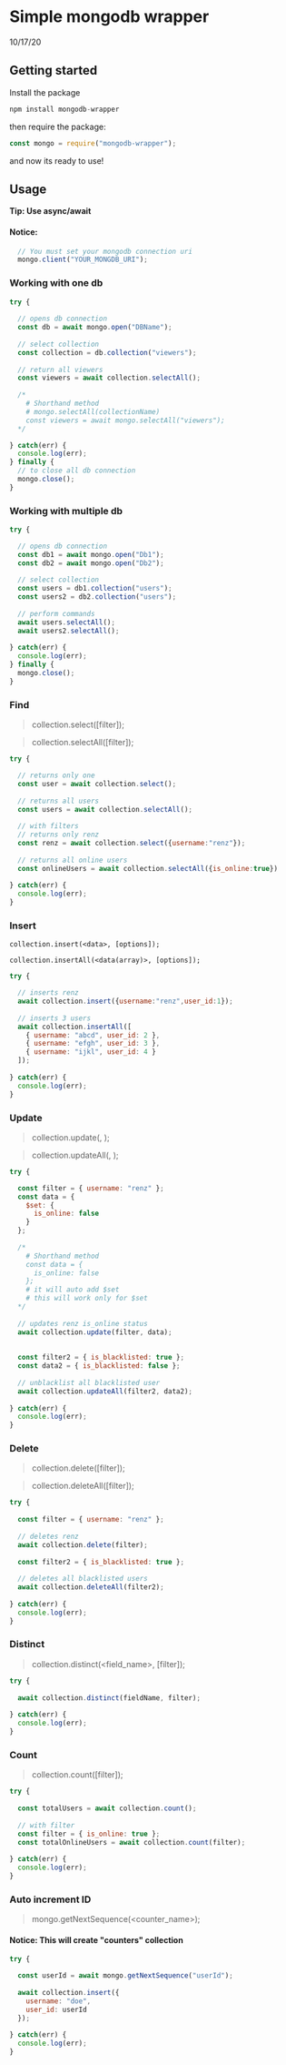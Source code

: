 # Simple mongodb wrapper
10/17/20

## Getting started
Install the package
```js
npm install mongodb-wrapper
```
then require the package:
```js
const mongo = require("mongodb-wrapper");
```
and now its ready to use!

## Usage

**Tip: Use async/await**

#### Notice:
```js
  // You must set your mongodb connection uri
  mongo.client("YOUR_MONGDB_URI");
```

### Working with one db
```js
try {
  
  // opens db connection
  const db = await mongo.open("DBName");
  
  // select collection
  const collection = db.collection("viewers");
  
  // return all viewers
  const viewers = await collection.selectAll();
  
  /*
    # Shorthand method
    # mongo.selectAll(collectionName)
    const viewers = await mongo.selectAll("viewers");
  */

} catch(err) {
  console.log(err);
} finally {
  // to close all db connection
  mongo.close();
}
```

### Working with multiple db
```js
try {

  // opens db connection
  const db1 = await mongo.open("Db1");
  const db2 = await mongo.open("Db2");
  
  // select collection
  const users = db1.collection("users");
  const users2 = db2.collection("users");
  
  // perform commands
  await users.selectAll();
  await users2.selectAll();
  
} catch(err) {
  console.log(err);
} finally {
  mongo.close();
}
```


### Find
> collection.select([filter]);

> collection.selectAll([filter]);

```js
try {

  // returns only one
  const user = await collection.select();
  
  // returns all users
  const users = await collection.selectAll();
  
  // with filters
  // returns only renz
  const renz = await collection.select({username:"renz"});
  
  // returns all online users
  const onlineUsers = await collection.selectAll({is_online:true})
  
} catch(err) {
  console.log(err);
}
```

### Insert
```
collection.insert(<data>, [options]);

collection.insertAll(<data(array)>, [options]);
```

```js
try {

  // inserts renz
  await collection.insert({username:"renz",user_id:1});
  
  // inserts 3 users
  await collection.insertAll([
    { username: "abcd", user_id: 2 },
    { username: "efgh", user_id: 3 },
    { username: "ijkl", user_id: 4 }
  ]);
  
} catch(err) {
  console.log(err);
}
```


### Update
> collection.update(<filter>, <data>);

> collection.updateAll(<filter>, <data>);

```js
try {

  const filter = { username: "renz" };
  const data = { 
    $set: {
      is_online: false
    }
  };
  
  /*
    # Shorthand method
    const data = { 
      is_online: false
    };
    # it will auto add $set
    # this will work only for $set
  */
  
  // updates renz is_online status
  await collection.update(filter, data);
  
  
  const filter2 = { is_blacklisted: true };
  const data2 = { is_blacklisted: false };
  
  // unblacklist all blacklisted user
  await collection.updateAll(filter2, data2);
  
} catch(err) {
  console.log(err);
}
```


### Delete
> collection.delete([filter]);

> collection.deleteAll([filter]);

```js
try {
  
  const filter = { username: "renz" };
  
  // deletes renz
  await collection.delete(filter);
  
  const filter2 = { is_blacklisted: true };
  
  // deletes all blacklisted users
  await collection.deleteAll(filter2);
  
} catch(err) {
  console.log(err);
}
```

### Distinct
> collection.distinct(<field_name>, [filter]);

```js
try {
  
  await collection.distinct(fieldName, filter);
 
} catch(err) {
  console.log(err);
}
```

### Count
> collection.count([filter]);

```js
try {
  
  const totalUsers = await collection.count();
  
  // with filter
  const filter = { is_online: true };
  const totalOnlineUsers = await collection.count(filter);
  
} catch(err) {
  console.log(err);
}
```


### Auto increment ID
> mongo.getNextSequence(<counter_name>);

#### Notice: This will create "counters" collection

```js
try {

  const userId = await mongo.getNextSequence("userId");
  
  await collection.insert({
    username: "doe",
    user_id: userId
  });
  
} catch(err) {
  console.log(err);
}
```




